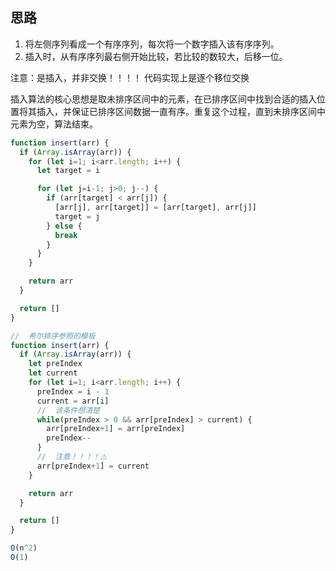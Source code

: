 ## 思路

1. 将左侧序列看成一个有序序列，每次将一个数字插入该有序序列。
2. 插入时，从有序序列最右侧开始比较，若比较的数较大，后移一位。

注意：是插入，并非交换！！！！ 代码实现上是逐个移位交换

插入算法的核心思想是取未排序区间中的元素，在已排序区间中找到合适的插入位置将其插入，并保证已排序区间数据一直有序。重复这个过程，直到未排序区间中元素为空，算法结束。

```js
function insert(arr) {
  if (Array.isArray(arr)) {
    for (let i=1; i<arr.length; i++) {
      let target = i

      for (let j=i-1; j>0; j--) {
        if (arr[target] < arr[j]) {
          [arr[j], arr[target]] = [arr[target], arr[j]]
          target = j
        } else {
          break
        }
      }
    }

    return arr
  }

  return []
}

//  希尔排序参照的模板
function insert(arr) {
  if (Array.isArray(arr)) {
    let preIndex
    let current
    for (let i=1; i<arr.length; i++) {
      preIndex = i - 1
      current = arr[i]
      //  该条件想清楚
      while(preIndex > 0 && arr[preIndex] > current) {
        arr[preIndex+1] = arr[preIndex]
        preIndex--
      }
      //  注意！！！！⚠️
      arr[preIndex+1] = current
    }

    return arr
  }

  return []
}

O(n^2)
O(1)
```

